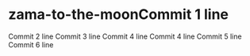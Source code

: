# zama-to-the-moonCommit 1 line
Commit 2 line
Commit 3 line
Commit 4 line
Commit 4 line
Commit 5 line
Commit 6 line
